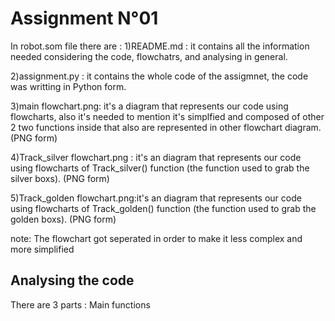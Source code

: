 Assignment N°01
================================

In robot.som file there are :
1)README.md : it contains all the information needed considering the code, flowchatrs, and analysing in general.

2)assignment.py : it contains the whole code of the assigmnet, the code was writting in Python form.

3)main flowchart.png: it's a diagram that represents our code using flowcharts, also it's needed to mention it's simplfied and composed of other 2 two functions inside that also are represented in other flowchart diagram. (PNG form)

4)Track_silver flowchart.png : it's an diagram that represents our code using flowcharts of Track_silver() function (the function used to grab the silver boxs). (PNG form)

5)Track_golden flowchart.png:it's an diagram that represents our code using flowcharts of Track_golden() function (the function used to grab the golden boxs). (PNG form)

note: The flowchart got seperated in order to make it less complex and more simplified


Analysing the code
----------------------
There are 3 parts : Main functions
